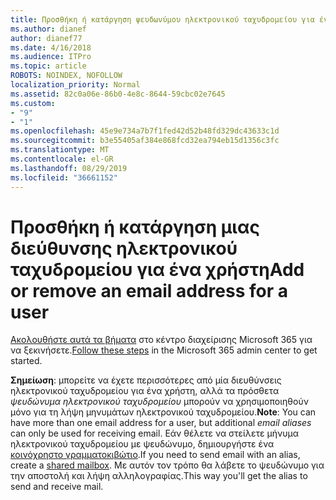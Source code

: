 ```yaml
---
title: Προσθήκη ή κατάργηση ψευδωνύμου ηλεκτρονικού ταχυδρομείου για ένα χρήστη
ms.author: dianef
author: dianef77
ms.date: 4/16/2018
ms.audience: ITPro
ms.topic: article
ROBOTS: NOINDEX, NOFOLLOW
localization_priority: Normal
ms.assetid: 82c0a06e-86b0-4e8c-8644-59cbc02e7645
ms.custom:
- "9"
- "1"
ms.openlocfilehash: 45e9e734a7b7f1fed42d52b48fd329dc43633c1d
ms.sourcegitcommit: b3e55405af384e868fcd32ea794eb15d1356c3fc
ms.translationtype: MT
ms.contentlocale: el-GR
ms.lasthandoff: 08/29/2019
ms.locfileid: "36661152"
---
```

# <a name="add-or-remove-an-email-address-for-a-user"></a><span data-ttu-id="eab30-102">Προσθήκη ή κατάργηση μιας διεύθυνσης ηλεκτρονικού ταχυδρομείου για ένα χρήστη</span><span class="sxs-lookup"><span data-stu-id="eab30-102">Add or remove an email address for a user</span></span>

<span data-ttu-id="eab30-103">[Ακολουθήστε αυτά τα βήματα](https://portal.office.com/AdminPortal/Home#/AssistedGuide/addemailoptions) στο κέντρο διαχείρισης Microsoft 365 για να ξεκινήσετε.</span><span class="sxs-lookup"><span data-stu-id="eab30-103">[Follow these steps](https://portal.office.com/AdminPortal/Home#/AssistedGuide/addemailoptions) in the Microsoft 365 admin center to get started.</span></span>

 <span data-ttu-id="eab30-104">**Σημείωση**: μπορείτε να έχετε περισσότερες από μία διευθύνσεις ηλεκτρονικού ταχυδρομείου για ένα χρήστη, αλλά τα πρόσθετα *ψευδώνυμα ηλεκτρονικού ταχυδρομείου* μπορούν να χρησιμοποιηθούν μόνο για τη λήψη μηνυμάτων ηλεκτρονικού ταχυδρομείου.</span><span class="sxs-lookup"><span data-stu-id="eab30-104">**Note**: You can have more than one email address for a user, but additional  *email aliases*  can only be used for receiving email.</span></span> <span data-ttu-id="eab30-105">Εάν θέλετε να στείλετε μήνυμα ηλεκτρονικού ταχυδρομείου με ψευδώνυμο, δημιουργήστε ένα [κοινόχρηστο γραμματοκιβώτιο](https://support.office.com/article/871a246d-3acd-4bba-948e-5de8be0544c9).</span><span class="sxs-lookup"><span data-stu-id="eab30-105">If you need to send email with an alias, create a [shared mailbox](https://support.office.com/article/871a246d-3acd-4bba-948e-5de8be0544c9).</span></span> <span data-ttu-id="eab30-106">Με αυτόν τον τρόπο θα λάβετε το ψευδώνυμο για την αποστολή και λήψη αλληλογραφίας.</span><span class="sxs-lookup"><span data-stu-id="eab30-106">This way you'll get the alias to send and receive mail.</span></span>
  